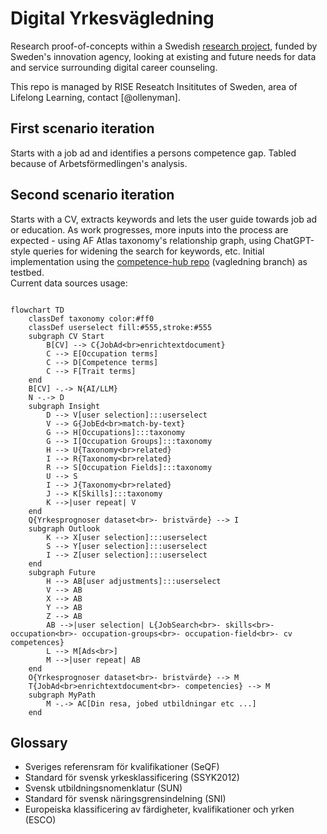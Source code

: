 
# Digital Yrkesvägledning

Research proof-of-concepts within a Swedish [research project](https://www.vinnova.se/p/pilot-digital-infrastruktur-kll/), funded by Sweden's innovation agency, looking at existing and future needs for data and service surrounding digital career counseling.

This repo is managed by RISE Reseatch Insititutes of Sweden, area of Lifelong Learning, contact [@ollenyman].

## First scenario iteration
Starts with a job ad and identifies a persons competence gap. Tabled because of Arbetsförmedlingen's analysis.

## Second scenario iteration
Starts with a CV, extracts keywords and lets the user guide towards job ad or education. As work progresses, more inputs into the process are expected - using AF Atlas taxonomy's relationship graph, using ChatGPT-style queries for widening the search for keywords, etc.
Initial implementation using the [competence-hub repo](https://github.com/LearningArena/competence-hub) (vagledning branch) as testbed.  
Current data sources usage:

```mermaid

flowchart TD
    classDef taxonomy color:#ff0
    classDef userselect fill:#555,stroke:#555
    subgraph CV Start
        B[CV] --> C{JobAd<br>enrichtextdocument}
        C --> E[Occupation terms]
        C --> D[Competence terms]
        C --> F[Trait terms]
    end
    B[CV] -.-> N{AI/LLM}
    N -.-> D
    subgraph Insight
        D --> V[user selection]:::userselect
        V --> G{JobEd<br>match-by-text}
        G --> H[Occupations]:::taxonomy
        G --> I[Occupation Groups]:::taxonomy
        H --> U{Taxonomy<br>related}
        I --> R{Taxonomy<br>related}
        R --> S[Occupation Fields]:::taxonomy
        U --> S
        I --> J{Taxonomy<br>related}
        J --> K[Skills]:::taxonomy
        K -->|user repeat| V
    end
    Q{Yrkesprognoser dataset<br>- bristvärde} --> I
    subgraph Outlook
        K --> X[user selection]:::userselect
        S --> Y[user selection]:::userselect
        I --> Z[user selection]:::userselect
    end
    subgraph Future
        H --> AB[user adjustments]:::userselect
        V --> AB
        X --> AB
        Y --> AB
        Z --> AB
        AB -->|user selection| L{JobSearch<br>- skills<br>- occupation<br>- occupation-groups<br>- occupation-field<br>- cv competences}
        L --> M[Ads<br>]
        M -->|user repeat| AB
    end
    O{Yrkesprognoser dataset<br>- bristvärde} --> M
    T{JobAd<br>enrichtextdocument<br>- competencies} --> M
    subgraph MyPath
        M -.-> AC[Din resa, jobed utbildningar etc ...]
    end

```
<!-- Last mermaid letter: AC -->

## Glossary
- Sveriges referensram för kvalifikationer (SeQF)
- Standard för svensk yrkesklassificering (SSYK2012)
- Svensk utbildningsnomenklatur (SUN)
- Standard för svensk näringsgrensindelning (SNI)
- Europeiska klassificering av färdigheter, kvalifikationer och yrken (ESCO)
